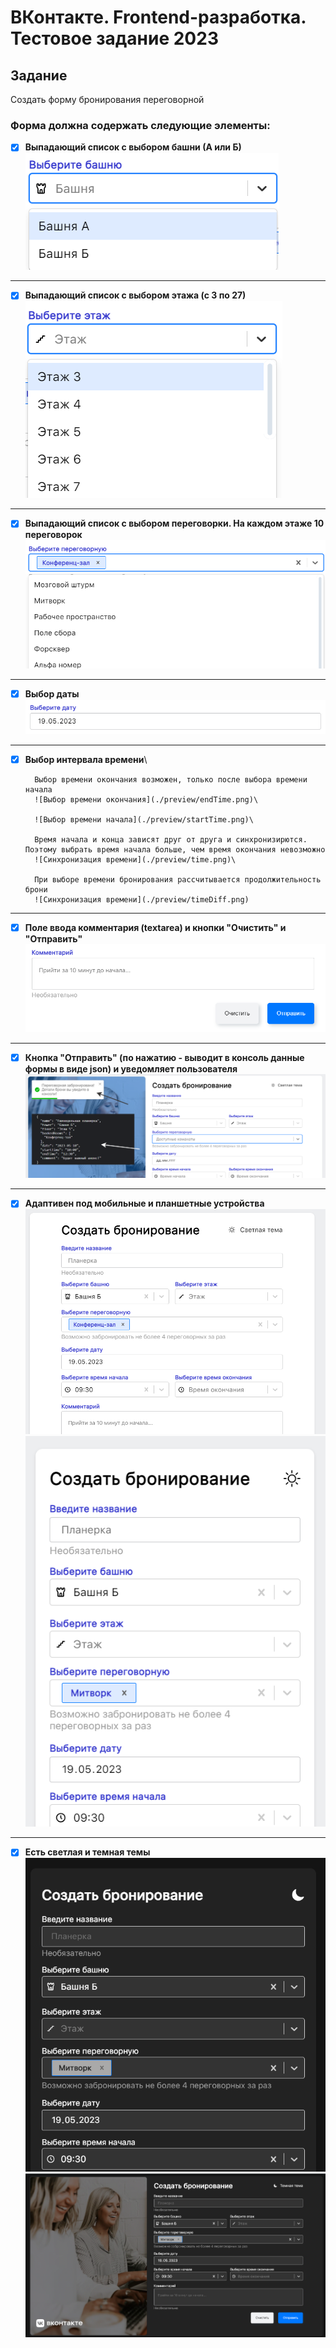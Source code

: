 # ВКонтакте. Frontend-разработка. Тестовое задание 2023

## Задание

Создать форму бронирования переговорной

### Форма должна содержать следующие элементы:

-   [x] **Выпадающий список с выбором башни (А или Б)**\
         ![Выбор башни](./preview/tower.png)

---

-   [x] **Выпадающий список с выбором этажа (с 3 по 27)**
        ![Выбор этажа](./preview/floor.png)

---

-   [x] **Выпадающий список с выбором переговорки. На каждом этаже 10 переговорок**
        ![Выбор переговорки](./preview/rooms.png)

---

-   [x] **Выбор даты**
        ![Выбор даты](./preview/date.png)

---

-   [x] **Выбор интервала времени**\

        Выбор времени окончания возможен, только после выбора времени начала
        ![Выбор времени окончания](./preview/endTime.png)\

        ![Выбор времени начала](./preview/startTime.png)\

        Время начала и конца зависят друг от друга и синхронизирются. Поэтому выбрать время начала больше, чем время окончания невозможно
        ![Синхронизация времени](./preview/time.png)\

        При выборе времени бронирования рассчитывается продолжительность брони
        ![Синхронизация времени](./preview/timeDiff.png)

---

-   [x] **Поле ввода комментария (textarea) и кнопки "Очистить" и "Отправить"**
        ![Комментарий и кнопки](./preview/btns.png)

---

-   [x] **Кнопка "Отправить" (по нажатию - выводит в консоль данные формы в виде json) и уведомляет пользователя**
        ![Уведомление](./preview/results.png)

---

-   [x] **Адаптивен под мобильные и планшетные устройства**
        ![Адаптация под планшет](./preview/tablet.png)
        ![Адаптация под мобильные устройства](./preview/phone.png)

---

-   [x] **Есть светлая и темная темы**
        ![Темная тема (планшет)](./preview/darkTablet.png)
        ![Темная тема (десктоп)](./preview/darkDesktop.png)
